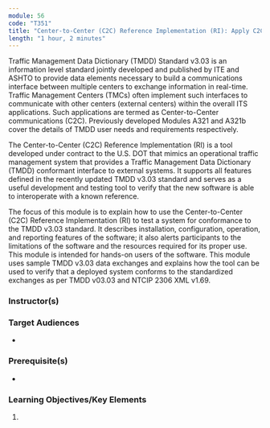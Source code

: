 ```yaml
---
module: 56
code: "T351"
title: "Center-to-Center (C2C) Reference Implementation (RI): Apply C2C Reference Implementation"
length: "1 hour, 2 minutes"
---
```

Traffic Management Data Dictionary (TMDD) Standard v3.03 is an information level standard jointly developed and published by ITE and ASHTO to provide data elements necessary to build a communications interface between multiple centers to exchange information in real-time. Traffic Management Centers (TMCs) often implement such interfaces to communicate with other centers (external centers) within the overall ITS applications. Such applications are termed as Center-to-Center communications (C2C). Previously developed Modules A321 and A321b cover the details of TMDD user needs and requirements respectively.

The Center-to-Center (C2C) Reference Implementation (RI) is a tool developed under contract to the U.S. DOT that mimics an operational traffic management system that provides a Traffic Management Data Dictionary (TMDD) conformant interface to external systems. It supports all features defined in the recently updated TMDD v3.03 standard and serves as a useful development and testing tool to verify that the new software is able to interoperate with a known reference.

The focus of this module is to explain how to use the Center-to-Center (C2C) Reference Implementation (RI) to test a system for conformance to the TMDD v3.03 standard. It describes installation, configuration, operation, and reporting features of the software; it also alerts participants to the limitations of the software and the resources required for its proper use. This module is intended for hands-on users of the software. This module uses sample TMDD v3.03 data exchanges and explains how the tool can be used to verify that a deployed system conforms to the standardized exchanges as per TMDD v03.03 and NTCIP 2306 XML v1.69.

### Instructor(s)


### Target Audiences
* 

### Prerequisite(s)
* 

### Learning Objectives/Key Elements
1. 
